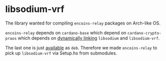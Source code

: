 # libsodium-vrf

The library wanted for compiling `encoins-relay` packages on Arch-like OS.

`encoins-relay` depends on `cardano-base` which depend on `cardano-crypto-praos` which depends on [dynamically linking](https://github.com/input-output-hk/cardano-base#without-nix) `libsodium` and `libsodium-vrf`.

The last one is just [available](https://github.com/input-output-hk/iohk-nix/releases/tag/v2.2) as `deb`. Therefore we made `encoins-relay` to pick up `libsodium-vrf` via Setup.hs from submodules.
